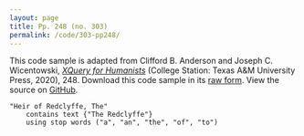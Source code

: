 ```yaml
---
layout: page
title: Pp. 248 (no. 303)
permalink: /code/303-pp248/
---
```


This code sample is adapted from Clifford B. Anderson and Joseph C. Wicentowski, 
[_XQuery for Humanists_](/) (College Station: Texas A&M University Press, 2020), 248. 
Download this code sample in its [raw form](/code/303-pp248/303-pp248.xq).
View the source on [GitHub](https://github.com/coding4humanists/xquery4humanists/blob/release/code/303-pp248/303-pp248.xq).

```xquery
"Heir of Redclyffe, The" 
    contains text {"The Redclyffe"} 
    using stop words ("a", "an", "the", "of", "to")
```  
